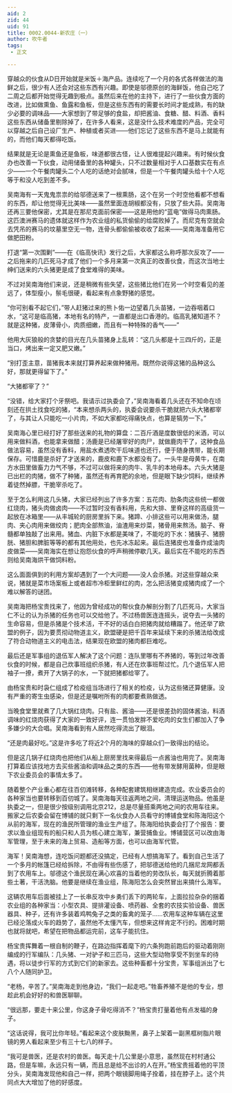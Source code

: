 ```yaml
---
aid: 2
zid: 44
uid: 91
title: 0002.0044-新农庄（一）
author: 吹牛者
tags: 
 - 正文

---
```




  穿越众的伙食从D日开始就是米饭＋海产品。连续吃了一个月的各式各样做法的海鲜之后，很少有人还会对这些东西有兴趣。即使是邬德原创的海鲜饭，他自己吃了二周之后都开始觉得无趣到极点。虽然后来在他的主持下，进行了一些伙食方面的改进，比如做熏鱼、鱼露和鱼板，但是这些东西有的需要长时间才能成熟，有的缺少必要的调味品——大家想到了带足够的食盐，却把酱油、食糖、醋、料酒、香料这些东西从储备里剔除掉了，在许多人看来，这是没什么技术难度的产品，完全可以穿越之后自己设厂生产、种植或者买进——他们忘记了这些东西不是马上就能有的，而他们每天都得吃饭。

  结果就是无论是熏鱼还是鱼板，味道都很古怪，让人很难提起兴趣来。有时候伙食办也改善一下伙食，动用储备里的各种罐头，只不过数量相对于人口基数实在有点少——一个午餐肉罐头二个人吃的话绝对会腻味，但是一个午餐肉罐头给十个人吃等于和没人吃到差不多。

  吴南海有一天鬼鬼祟祟的给邬德送来了一根熏肠，这个在另一个时空他看都不想看的东西，却让他觉得无比美味——虽然里面连胡椒都没有，只放了些大蒜。吴南海还再三要他保密，尤其是在那尼克面前保密——这是用他的“蓝电”做得马肉熏肠。这匹澳洲赛马的遗体就这样作为农业组的私货偷偷的给腐败掉了。而尼克有空就会去凭吊的赛马的坟墓里空无一物，连骨头都偷偷被收收了起来——吴南海准备用它做肥田粉。

  打退“第一次围剿”——在《临高快讯》发行之后，大家都这么称呼那次反攻了——之后拖来的几匹死马才成了他们一个多月来第一次真正的改善伙食，而这次当地士绅们送来的六头猪更是成了食堂难得的美味。

  不过对吴南海他们来说，还是稍微有些失望，这些猪比他们在另一个时空看见的差远了，体型瘦小，鬃毛很硬，看起来有点象野猪的感觉。

  “你可别看不起它们，”带人赶猪过来的熊卜佑一边望着几头苗猪，一边吞咽着口水，“这可是临高猪，本地有名的特产，一直都是出口香港的。临高乳猪知道不？就是这种猪，皮薄骨小，肉质细嫩，而且有一种特殊的香气——”

  他用大灰狼般的贪婪的目光在几头苗猪身上乱转：“这几头都是十三四斤的，正是当口，烤出来一定又肥又嫩。”

  “别打歪主意，苗猪我本来就打算养起来做种猪用。既然你说得这猪的品种这么好，那就更得留下了。”

  “大猪都宰了？”

  “没错，给大家打个牙祭吧。我请示过执委会了，”吴南海看着几头还在不知命在顷刻还在拱土找食吃的猪，“本来想杀两头的，执委会说要杀干脆就把六头大猪都宰了，与其让人只能吃一小片肉，不如大家都吃得痛快点，也算是犒劳一下。”

  吴南海心里已经打好了那些送来的礼物的算盘：二百斤酒是度数很低的米酒，可以用来做料酒，也能拿来做醋；汤鹿是已经屠宰好的肉尸，就做鹿肉干了，这种食品做法容易，虽然没有香料，用盐水煮透吹干后味道也还行，便于随身携带，能长期保存。可惜鹿是杀好了才送来的，鹿皮和鹿下水都没有了。一头牛是母黄牛，在南方水田里做畜力力气不够，不过可以做将来的肉牛、乳牛的本地母本。六头大猪是已出栏的肉猪，做不了种猪，虽然还有再育肥的余地，但是眼下缺少饲料，继续养着徒然掉膘，干脆宰杀吃了。

  至于怎么利用这几头猪，大家已经列出了许多方案：五花肉、肋条肉这些统一都做红烧肉，猪头肉做卤肉——不过暂时没有香料用，先和大排、里脊这样的高级货一起放在冰箱里——从丰城轮的厨房里拆下来。猪蹄、小排这些可以用来做汤，腿肉、夹心肉用来做绞肉；肥肉全部熬油，油渣用来炒菜，猪骨用来熬汤。脑子、脊髓都单独敲了出来用。猪血、内脏下水都是美味了，不能吃的下水：猪胰子、猪膀胱、猪胆和脾脏等等的都有其他用处，也先冰冻起来。最后连猪皮也准备炸成油肉皮做菜——吴南海实在想让抱怨伙食的呼声稍微停歇几天。最后实在不能吃的东西则给吴南海烘干做饲料粉。

  这么面面俱到的利用方案却遇到了一个大问题——没人会杀猪。对这些穿越众来说，猪就是菜市场案板上或者超市冷柜里鲜红的肉，怎么把活猪变成猪肉成了一个难以解答的谜团。

  吴南海把杨宝贵找来了，他因为曾经成功的帮伙食办解剖分割了几匹死马，大家当仁不让的认为杀猪的任务也可以交给他了。不过杨兽医连连摇头，说夺去一头猪的生命容易，但是杀猪是个技术活，干不好的话白白把猪肉就给糟蹋了。他还举了欧盟的例子，因为要贯彻动物道主义，欧盟硬是把千百年来延续下来的杀猪法给改成了符合动物道主义的电击法，结果现在欧盟的猪肉都巨难吃。

  最后还是军事组的退伍军人解决了这个问题：连队里哪有不养猪的，等到过年改善伙食的时候，都是自己炊事班组织杀猪，有人还在炊事班帮过忙。几个退伍军人把袖子一撩，煮开了大锅子的水，一下就把猪都给宰了。

  由杨宝贵和时袅仁组成了检疫组当场进行了相关的检疫，认为这些猪还算健康。没有严重的寄生虫感染，但是还是嘱咐所有的肉都要煮熟做透。

  当晚食堂里就煮了几大锅红烧肉。只有盐、酱油——还是很差劲的固体酱油，料酒调味的红烧肉获得了大家的一致好评，连一贯怕发胖不爱吃肉的女生们都加入了争多嫌少的大合唱。吴南海看到有人居然吃得流出了眼泪。

  “还是肉最好吃。”这是许多吃了将近2个月的海味的穿越众们一致得出的结论。

  但是这几锅子红烧肉也把他们从船上厨房里找来得最后一点酱油也用完了。吴南海打算着应该找地方去买些酱油和调味品之类的东西——他有带发酵用菌种，但是眼下农业委员会的事情太多了。

  随着整个产业重心都在往百仞滩转移，各种配套建筑相继建造完成。农业委员会的各种家当也要转移到百仞城了。吴南海每天往返两地之间，清理运送物品。他虽是执委之一，但是很少按级别调用北京212，总是尽量搭乘两地之间的农用车往来。搬家之后农委会留在博铺的就只剩下一名伙食办人员看守的博铺食堂和陈海阳这个从前的海军，现在的渔民所管理的渔业生产组了。陈海阳给执委会打了个报告：要求以渔业组现有的船只和人员为核心建立海军，兼营捕鱼业。博铺营区可以改由海军管理，至于未来的海上贸易、造船等方面，也可以由海军代管。

  海军！吴南海想，连吃饭问题都还没搞定，已经有人想搞海军了。看到自己生活了一个多月的帐篷已经给拆除，不由得有些伤感了，把邬德送给他的几捆尼龙网都丢到了农用车上。邬德这个渔民现在满心欢喜的当着他的劳改队长，每天就折腾着那些土著，干活洗脑。他要是继续在渔业组，陈海阳怎么会突然冒出来搞什么海军。

  这辆农用车后面被挂上了一长串反攻中乡勇们丢下的两轮车，上面拉拉杂杂的捆着农业组的各种家当：小型农具、提排灌设备、喷药器、全套的农技实验设备、兽医器具、种子，还有许多装着鸡鸭兔子之类的畜禽的笼子……农用车这种车辆在这里已经沦落成火车的趋势了，虽然他不太懂汽车，但想来这样肯定不行的。困难时期也就将就吧，希望在把物品都运完前，这车子能抗住。

  杨宝贵挥舞着一根自制的鞭子，在路边指挥着麾下的六条狗跑前跑后的驱动着刚刚编成的行军编队：几头猪、一对驴子和三匹马，这些大型动物享受不到坐车的待遇，将以徒步行军的方式到它们的新家去。这些种畜都十分宝贵，军事组派出了七八个人随同护卫。

  “老杨，辛苦了。”吴南海走到他身边，“我们一起走吧。”牲畜养殖不是他的专业，想趁此机会好好的和兽医聊聊。

  “很远那，要走十来公里，你这身子骨吃得消不？”杨宝贵打量着他有点发福的身子。

  “这话说得，我可比你年轻。”看起来这个皮肤黝黑，鼻子上架着一副黑框树脂片眼镜的男人看起来至少有三十七八的样子。

  “我可是兽医，还是农村的兽医。每天走十几公里是小意思，虽然现在村村通公路，但是车嘛，永远只有一辆，而且总是给不出诊的人在开。”杨宝贵摇着他的平顶分头，吴南海发现他和自己一样，把两个眼镜脚用绳子拴着，挂在脖子上。这个共同点大大增加了他的好感度。


